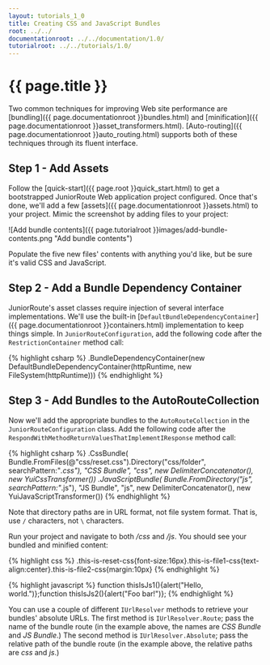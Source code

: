 ```yaml
---
layout: tutorials_1_0
title: Creating CSS and JavaScript Bundles
root: ../../
documentationroot: ../../documentation/1.0/
tutorialroot: ../../tutorials/1.0/
---
```

{{ page.title }}
=
Two common techniques for improving Web site performance are [bundling]({{ page.documentationroot }}bundles.html) and [minification]({{ page.documentationroot }}asset_transformers.html). [Auto-routing]({{ page.documentationroot }}auto_routing.html) supports both of these techniques through its fluent interface.

Step 1 - Add Assets
-
Follow the [quick-start]({{ page.root }}quick_start.html) to get a bootstrapped JuniorRoute Web application project configured. Once that's done, we'll add a few [assets]({{ page.documentationroot }}assets.html) to your project. Mimic the screenshot by adding files to your project:

![Add bundle contents]({{ page.tutorialroot }}images/add-bundle-contents.png "Add bundle contents")

Populate the five new files' contents with anything you'd like, but be sure it's valid CSS and JavaScript.

Step 2 - Add a Bundle Dependency Container
-
JuniorRoute's asset classes require injection of several interface implementations. We'll use the built-in [```DefaultBundleDependencyContainer```]({{ page.documentationroot }}containers.html) implementation to keep things simple. In ```JuniorRouteConfiguration```, add the following code after the ```RestrictionContainer``` method call:

{% highlight csharp %}
.BundleDependencyContainer(new DefaultBundleDependencyContainer(httpRuntime, new FileSystem(httpRuntime)))
{% endhighlight %}

Step 3 - Add Bundles to the AutoRouteCollection
-
Now we'll add the appropriate bundles to the ```AutoRouteCollection``` in the ```JuniorRouteConfiguration``` class. Add the following code after the ```RespondWithMethodReturnValuesThatImplementIResponse``` method call:

{% highlight csharp %}
.CssBundle(
  Bundle.FromFiles(@"css/reset.css").Directory("css/folder", searchPattern:"*.css"),
  "CSS Bundle",
  "css",
  new DelimiterConcatenator(),
  new YuiCssTransformer())
.JavaScriptBundle(
  Bundle.FromDirectory("js", searchPattern:"*.js"),
  "JS Bundle",
  "js",
  new DelimiterConcatenator(),
  new YuiJavaScriptTransformer())
{% endhighlight %}

Note that directory paths are in URL format, not file system format. That is, use ```/``` characters, not ```\``` characters.

Run your project and navigate to both */css* and */js*. You should see your bundled and minified content:

{% highlight css %}
.this-is-reset-css{font-size:16px}.this-is-file1-css{text-align:center}.this-is-file2-css{margin:10px}
{% endhighlight %}

{% highlight javascript %}
function thisIsJs1(){alert("Hello, world.")};function thisIsJs2(){alert("Foo bar!")};
{% endhighlight %}

You can use a couple of different ```IUrlResolver``` methods to retrieve your bundles' absolute URLs. The first method is ```IUrlResolver.Route```; pass the name of the bundle route (in the example above, the names are *CSS Bundle* and *JS Bundle*.) The second method is ```IUrlResolver.Absolute```; pass the relative path of the bundle route (in the example above, the relative paths are *css* and *js*.)